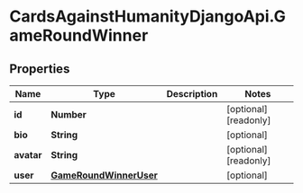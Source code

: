 # CardsAgainstHumanityDjangoApi.GameRoundWinner

## Properties

Name | Type | Description | Notes
------------ | ------------- | ------------- | -------------
**id** | **Number** |  | [optional] [readonly] 
**bio** | **String** |  | [optional] 
**avatar** | **String** |  | [optional] [readonly] 
**user** | [**GameRoundWinnerUser**](GameRoundWinnerUser.md) |  | [optional] 


